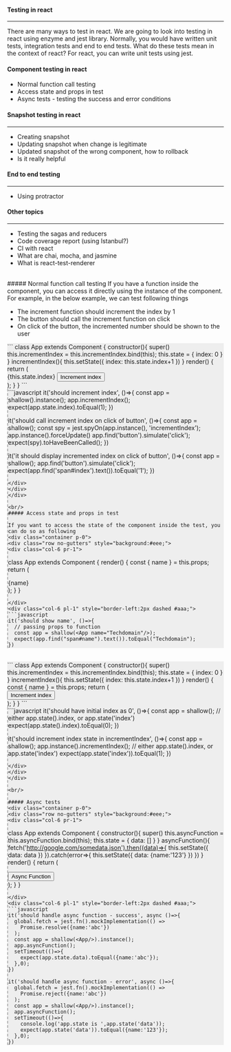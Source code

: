 
#### Testing in react

----

There are many ways to test in react. We are going to look into testing in react using enzyme and jest library. Normally, you would have written unit tests, integration tests and end to end tests. What do these tests mean in the context of react? For react, you can write unit tests using jest. 

#### Component testing in react

- Normal function call testing
- Access state and props in test
- Async tests - testing the success and error conditions

#### Snapshot testing in react

----

- Creating snapshot
- Updating snapshot when change is legitimate
- Updated snapshot of the wrong component, how to rollback
- Is it really helpful

#### End to end testing

----
- Using protractor

#### Other topics

----
- Testing the sagas and reducers
- Code coverage report (using Istanbul?)
- CI with react
- What are chai, mocha, and jasmine
- What is react-test-renderer

<br/>
##### Normal function call testing
If you have a function inside the component, you can access it directly using the instance of the component. For example, in the below example, we can test following things

-  The increment function should increment the index by 1
-  The button should call the increment function on click
-  On click of the button, the incremented number should be shown to the user

<div class="container p-0">
<div class="row no-gutters" style="background:#eee;">
<div class="col-6 pr-1">
```
class App extends Component {
  constructor(){
    super()
    this.incrementIndex = this.incrementIndex.bind(this);
    this.state = {
      index: 0
    }
  }
  incrementIndex(){
    this.setState({
      index: this.state.index+1
    })
  }
  render() {
    return (
      <div className="App">
        {this.state.index} 
        <button onClick={this.incrementIndex}>Increment index</button>
      </div>
    );
  }
}
```
</div>
<div class="col-6 pl-1" style="border-left:2px dashed #aaa;">
```javascript
it('should increment index', ()=>{
  const app = shallow(<App />).instance();
  app.incrementIndex();
  expect(app.state.index).toEqual(1);
})

it('should call increment index on click of button', ()=>{
  const app = shallow(<App />);
  const spy = jest.spyOn(app.instance(), 'incrementIndex');
  app.instance().forceUpdate()
  app.find('button').simulate('click');
  expect(spy).toHaveBeenCalled();
})

it('it should display incremented index on click of button', ()=>{
  const app = shallow(<App />);
  app.find('button').simulate('click');
  expect(app.find('span#index').text()).toEqual('1');
})
```
</div>
</div>
</div>

<br/>
##### Access state and props in test

If you want to access the state of the component inside the test, you can do so as following
<div class="container p-0">
<div class="row no-gutters" style="background:#eee;">
<div class="col-6 pr-1">
```
class App extends Component {
  render() {
    const { name } = this.props;
    return (
      <div className="App">
        <span id="name">{name}</span>
      </div>
    );
  }
}
```
</div>
<div class="col-6 pl-1" style="border-left:2px dashed #aaa;">
```javascript
it('should show name', ()=>{
  // passing props to function 
  const app = shallow(<App name="Techdomain"/>);
  expect(app.find("span#name").text()).toEqual("Techdomain");
})
```
</div>
</div>
</div>
<br/>
<div class="container p-0">
<div class="row no-gutters" style="background:#eee;">
<div class="col-6 pr-1">
```
class App extends Component {
  constructor(){
    super()
    this.incrementIndex = this.incrementIndex.bind(this);
    this.state = {
      index: 0
    }
  }
  incrementIndex(){
    this.setState({
      index: this.state.index+1
    })
  }
  render() {
    const { name } = this.props;
    return (
      <div className="App">
        <button onClick={this.incrementIndex}>Increment index</button>
      </div>
    );
  }
}
```
</div>
<div class="col-6 pl-1" style="border-left:2px dashed #aaa;">
```javascript
it('should have initial index as 0', ()=>{
  const app = shallow(<App name="Techdomain"/>);
  // either app.state().index, or app.state('index')
  expect(app.state().index).toEqual(0);
})

it('should increment index state in incrementIndex', ()=>{
  const app = shallow(<App name="Techdomain"/>);
  app.instance().incrementIndex();
  // either app.state().index, or app.state('index')
  expect(app.state('index')).toEqual(1);
})
```
</div>
</div>
</div>

<br/>

##### Async tests 
<div class="container p-0">
<div class="row no-gutters" style="background:#eee;">
<div class="col-6 pr-1">
```
class App extends Component {
  constructor(){
    super()
    this.asyncFunction = this.asyncFunction.bind(this);
    this.state = {
      data: []
    }
  }
  asyncFunction(){
    fetch('http://google.com/somedata.json').then((data)=>{
      this.setState({
        data: data
      })
    }).catch(error=>{
      this.setState({
        data: {name:'123'}
      })
    })
  }
  render() {
    return (
      <div className="App">
        <button id="async" onClick={this.asyncFunction}>Async Function</button>
      </div>
    );
  }
}
```
</div>
<div class="col-6 pl-1" style="border-left:2px dashed #aaa;">
```javascript
it('should handle async function - success', async ()=>{
  global.fetch = jest.fn().mockImplementation(() => 
    Promise.resolve({name:'abc'})
  );
  const app = shallow(<App/>).instance();
  app.asyncFunction();
  setTimeout(()=>{
    expect(app.state.data).toEqual({name:'abc'});
  },0);
})

it('should handle async function - error', async ()=>{
  global.fetch = jest.fn().mockImplementation(() => 
    Promise.reject({name:'abc'})
  );
  const app = shallow(<App/>).instance();
  app.asyncFunction();
  setTimeout(()=>{
    console.log('app.state is ',app.state('data'));
    expect(app.state('data')).toEqual({name:'123'});
  },0);
})
```
</div>
</div>
</div>

	